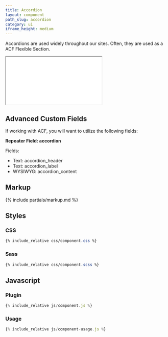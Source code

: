 ```yaml
---
title: Accordion
layout: component
path_slug: accordion
category: ui
iframe_height: medium
---
```


Accordions are used widely throughout our sites. Often, they are used as a ACF Flexible Section.

<iframe {% if page.iframe_height %}class="h-{{ page.iframe_height }}"{% endif %} src="{{ site.baseurl }}/component/{{ page.path_slug }}/example.html"></iframe>

## Advanced Custom Fields
If working with ACF, you will want to utilize the following fields:

**Repeater Field: accordion**

Fields:
* Text: accordion_header
* Text: accordion_label
* WYSIWYG: accordion_content

## Markup

{% include partials/markup.md %}

## Styles

### CSS
```css
{% include_relative css/component.css %}
```

### Sass
```scss
{% include_relative css/component.scss %}
```

## Javascript
### Plugin
```js
{% include_relative js/component.js %}
```
### Usage
```js
{% include_relative js/component-usage.js %}
```